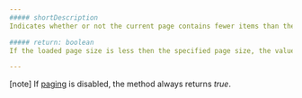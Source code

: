 ```yaml
---
##### shortDescription
Indicates whether or not the current page contains fewer items than the number of items specified by the [pageSize](/api-reference/30%20Data%20Layer/DataSource/1%20Configuration/pageSize.md '/Documentation/ApiReference/Data_Layer/DataSource/Configuration/#pageSize') configuration option.

##### return: boolean
If the loaded page size is less then the specified page size, the value is true; otherwise, the value is false.

---
```

[note] If [paging](/api-reference/30%20Data%20Layer/DataSource/1%20Configuration/paginate.md '/Documentation/ApiReference/Data_Layer/DataSource/Configuration/#paginate') is disabled, the method always returns *true*.